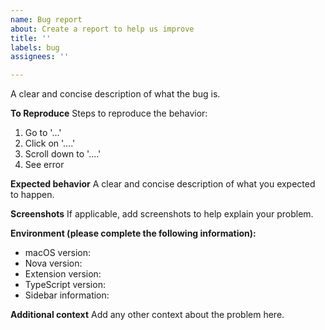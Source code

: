 ```yaml
---
name: Bug report
about: Create a report to help us improve
title: ''
labels: bug
assignees: ''

---
```


A clear and concise description of what the bug is.

**To Reproduce**
Steps to reproduce the behavior:
1. Go to '...'
2. Click on '....'
3. Scroll down to '....'
4. See error

**Expected behavior**
A clear and concise description of what you expected to happen.

**Screenshots**
If applicable, add screenshots to help explain your problem.

**Environment (please complete the following information):**
- macOS version: <!-- [e.g. 10.15.3 (19D76)] get this from  > About This Mac -->
- Nova version: <!-- [e.g. 1.0b10 (162453)] get this from Nova > About Nova -->
- Extension version: <!-- [e.g. 1.4.2] get this from the Nova Extension Library -->
- TypeScript version: <!-- [e.g. 3.9.2] get this from your project, e.g. yarn run tsc --version -->
- Sidebar information: <!-- [e.g. Status Running, TypeScript Version 3.9.2] get this from the extension sidebar -->

**Additional context**
Add any other context about the problem here.
